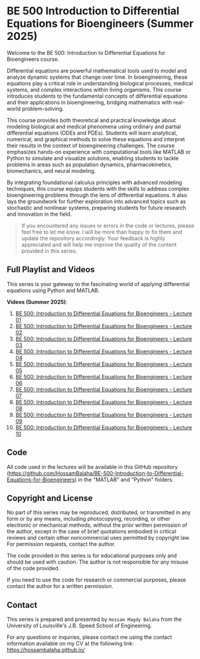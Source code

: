 # BE 500 Introduction to Differential Equations for Bioengineers (Summer 2025)

Welcome to the BE 500: Introduction to Differential Equations for Bioengineers course.

Differential equations are powerful mathematical tools used to model and analyze dynamic systems that change over time.
In bioengineering, these equations play a critical role in understanding biological processes, medical systems, and
complex interactions within living organisms. This course introduces students to the fundamental concepts of
differential equations and their applications in bioengineering, bridging mathematics with real-world problem-solving.

This course provides both theoretical and practical knowledge about modeling biological and medical phenomena using
ordinary and partial differential equations (ODEs and PDEs). Students will learn analytical, numerical, and graphical
methods to solve these equations and interpret their results in the context of bioengineering challenges. The course
emphasizes hands-on experience with computational tools like MATLAB or Python to simulate and visualize solutions,
enabling students to tackle problems in areas such as population dynamics, pharmacokinetics, biomechanics, and neural
modeling.

By integrating foundational calculus principles with advanced modeling techniques, this course equips students with the
skills to address complex bioengineering problems through the lens of differential equations. It also lays the
groundwork for further exploration into advanced topics such as stochastic and nonlinear systems, preparing students for
future research and innovation in the field.

> If you encountered any issues or errors in the code or lectures, please feel free to let me know. I will be more than
> happy to fix them and update the repository accordingly. Your feedback is highly appreciated and will help me improve
> the quality of the content provided in this series.

## Full Playlist and Videos

This series is your gateway to the fascinating world of applying differential equations using Python and MATLAB.

**Videos (Summer 2025)**:

1. [BE 500: Introduction to Differential Equations for Bioengineers - Lecture 01](https://youtu.be/L3N21-eoeyw)
2. [BE 500: Introduction to Differential Equations for Bioengineers - Lecture 02](https://youtu.be/GTeuZPRCO-A)
3. [BE 500: Introduction to Differential Equations for Bioengineers - Lecture 03](https://youtu.be/dqMObTKBIs4)
4. [BE 500: Introduction to Differential Equations for Bioengineers - Lecture 04](https://youtu.be/WLHyKi5Pmf4)
5. [BE 500: Introduction to Differential Equations for Bioengineers - Lecture 05](https://youtu.be/Ixhy2mRDSyE)
6. [BE 500: Introduction to Differential Equations for Bioengineers - Lecture 06](https://youtu.be/y8aPzrKfP5k)
7. [BE 500: Introduction to Differential Equations for Bioengineers - Lecture 07](https://youtu.be/6r3msjLkcdw)
8. [BE 500: Introduction to Differential Equations for Bioengineers - Lecture 08](https://youtu.be/CzJw_8mZAzM)
9. [BE 500: Introduction to Differential Equations for Bioengineers - Lecture 09](https://youtu.be/wbUke2zrSZ0)
10. [BE 500: Introduction to Differential Equations for Bioengineers - Lecture 10]()

## Code

All code used in the lectures will be available in this GitHub
repository (https://github.com/HossamBalaha/BE-500-Introduction-to-Differential-Equations-for-Bioengineers) in
the "MATLAB" and "Python" folders.

## Copyright and License

No part of this series may be reproduced, distributed, or transmitted in any form or by any means, including
photocopying, recording, or other electronic or mechanical methods, without the prior written permission of the author,
except in the case of brief quotations embodied in critical reviews and certain other noncommercial uses permitted by
copyright law.
For permission requests, contact the author.

The code provided in this series is for educational purposes only and should be used with caution.
The author is not responsible for any misuse of the code provided.

If you need to use the code for research or commercial purposes, please contact the author for a written permission.

## Contact

This series is prepared and presented by `Hossam Magdy Balaha` from the University of Louisville's J.B. Speed School of
Engineering.

For any questions or inquiries, please contact me using the contact information available on my CV at the following
link: https://hossambalaha.github.io/
